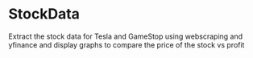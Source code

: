 # StockData
Extract the stock data for Tesla and GameStop using webscraping and yfinance and display graphs to compare the price of the stock vs profit
